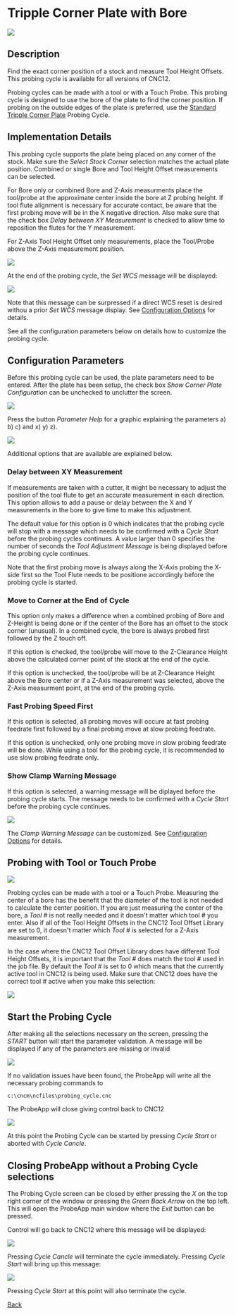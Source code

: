 # Tripple Corner Plate with Bore

![](/images/pa015.PNG)

## Description
Find the exact corner position of a stock and measure Tool Height Offsets. This probing cycle is available for all versions of CNC12.

Probing cycles can be made with a tool or with a Touch Probe. 
This probing cycle is designed to use the bore of the plate to find the corner position. 
If probing on the outside edges of the plate is preferred, use the [Standard Tripple Corner Plate](CornerPlate.md) Probing Cycle. 


## Implementation Details
This probing cycle supports the plate being placed on any corner of the stock. Make sure the *Select Stock Corner* selection matches the actual plate position.
Combined or single Bore and Tool Height Offset measurements can be selected.

For Bore only or combined Bore and Z-Axis measurments place the tool/probe at the approximate center inside the bore at Z probing height. 
If tool flute alignment is necessary for accurate contact, be aware that the first probing move will be in the X negative direction.
Also make sure that the check box *Delay between XY Measurement* is checked to allow time to reposition the flutes for the Y measurement.

For Z-Axis Tool Height Offset only measurements, place the Tool/Probe above the Z-Axis measurement position.

![](/images/pa046.PNG)

At the end of the probing cycle, the *Set WCS* message will be displayed:

![](/images/pa042.PNG)

Note that this message can be surpressed if a direct WCS reset is desired withou a prior *Set WCS* message display.
See [Configuration Options](configuration.md) for details.

See all the configuration parameters below on details how to customize the probing cycle. 


## Configuration Parameters
Before this probing cycle can be used, the plate parameters need to be entered.
After the plate has been setup, the check box *Show Corner Plate Configuration* can be unchecked to unclutter the screen.

![](/images/pa041.PNG)

Press the button *Parameter Help* for a graphic explaining the parameters a) b) c) and x) y) z).

![](/images/pa016.PNG)

Additional options that are available are explained below.


### Delay between XY Measurement
If measurements are taken with a cutter, it might be necessary to adjust the position of the tool flute to get an accurate measurement in each direction.
This option allows to add a pause or delay between the X and Y measurements in the bore to give time to make this adjustment.

The default value for this option is 0 which indicates that the probing cycle will stop with a message which needs to be confirmed with a *Cycle Start* before the probing cycles continues.
A value larger than 0 specifies the number of seconds the *Tool Adjustment Message* is being displayed before the probing cycle continues.

Note that the first probing move is always along the X-Axis probing the X- side first so the Tool Flute needs to be positione accordingly before the probing cycle is started.


### Move to Corner at the End of Cycle
This option only makes a difference when a combined probing of Bore and Z-Height is being done or if the center of the Bore has an offset to the stock corner (unusual).
In a combined cycle, the bore is always probed first followed by the Z touch off.

If this option is checked, the tool/probe will move to the Z-Clearance Height above the calculated corner point of the stock at the end of the cycle.

If this option is unchecked, the tool/probe will be at Z-Clearance Height above the Bore center or if a Z-Axis measurement was selected, above the Z-Axis measurment point, at the end of the probing cycle.


### Fast Probing Speed First
If this option is selected, all probing moves will occure at fast probing feedrate first followed by a final probing move at slow probing feedrate.

If this option is unchecked, only one probing move in slow probing feedrate will be done. 
While using a tool for the probing cycle, it is recommended to use slow probing feedrate only.


### Show Clamp Warning Message
If this option is selected, a warning message will be diplayed before the probing cycle starts. 
The message needs to be confirmed with a *Cycle Start* before the probing cycle continues.

![](/images/pa043.PNG)

The *Clamp Warning Message* can be customized. See [Configuration Options](configuration.md) for details.


## Probing with Tool or Touch Probe

![](/images/pa044.PNG)

Probing cycles can be made with a tool or a Touch Probe.
Measuring the center of a bore has the benefit that the diameter of the tool is not needed to calculate the center position. 
If you are just measuring the center of the bore, a *Tool #* is not really needed and it doesn't matter which tool # you enter.
Also if all of the Tool Height Offsets in the CNC12 Tool Offset Library are set to 0, it doesn't matter which *Tool #* is selected for a Z-Axis measurement.

In the case where the CNC12 Tool Offset Library does have different Tool Height Offsets, it is important that the *Tool #* does match the tool # used in the job file.
By default the *Tool #* is set to 0 which means that the currently active tool in CNC12 is being used.
Make sure that CNC12 does have the correct tool # active when you make this selection:

![](/images/pa045.PNG)


## Start the Probing Cycle
After making all the selections necessary on the screen, pressing the *START* button will start the parameter validation.
A message will be displayed if any of the parameters are missing or invalid

![](/images/pa050.PNG)

If no validation issues have been found, the ProbeApp will write all the necessary probing commands to
```
c:\cncm\ncfiles\probing_cycle.cnc
```
The ProbeApp will close giving control back to CNC12

![](/images/pa024.PNG)

At this point the Probing Cycle can be started by pressing *Cycle Start* or aborted with *Cycle Cancle*.

## Closing ProbeApp without a Probing Cycle selections
The Probing Cycle screen can be closed by either pressing the *X* on the top right corner of the window or pressing the *Green Back Arrow* on the top left.
This will open the ProbeApp main window where the *Exit* button can be pressed.

Control will go back to CNC12 where this message will be displayed:

![](/images/pa024.PNG)

Pressing *Cycle Cancle* will terminate the cycle immediately. Pressing *Cycle Start* will bring up this message:

![](/images/pa025.PNG)

Pressing *Cycle Start* at this point will also terminate the cycle.



[Back](index.md)


